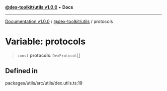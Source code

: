 [**@dex-toolkit/utils v1.0.0**](../README.md) • **Docs**

***

[Documentation v1.0.0](../../../packages.md) / [@dex-toolkit/utils](../README.md) / protocols

# Variable: protocols

> `const` **protocols**: `DexProtocol`[]

## Defined in

packages/utils/src/utils/dex.utils.ts:19
